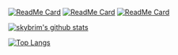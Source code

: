 <!--
### Hi there 👋
**skybrim/skybrim** is a ✨ _special_ ✨ repository because its `README.md` (this file) appears on your GitHub profile.

Here are some ideas to get you started:

- 🔭 I’m currently working on ...
- 🌱 I’m currently learning ...
- 👯 I’m looking to collaborate on ...
- 🤔 I’m looking for help with ...
- 💬 Ask me about ...
- 📫 How to reach me: ...
- 😄 Pronouns: ...
- ⚡ Fun fact: ...

[![ReadMe Card](https://github-readme-stats.vercel.app/api/pin/?username=skybrim&repo=msi-z390-tomahawk)](https://github.com/skybrim/msi-z390-tomahawk)

-->

[![ReadMe Card](https://github-readme-stats.vercel.app/api/pin/?username=skybrim&repo=practice_leetcode_python)](https://github.com/skybrim/practice_leetcode_python)
[![ReadMe Card](https://github-readme-stats.vercel.app/api/pin/?username=skybrim&repo=iOS_plug)](https://github.com/skybrim/iOS_plug)
[![ReadMe Card](https://github-readme-stats.vercel.app/api/pin/?username=skybrim&repo=skybrim-macbootstrap)](https://github.com/skybrim/skybrim-macbootstrap)

[![skybrim's github stats](https://github-readme-stats.vercel.app/api?username=skybrim&show_icons=true)](https://github.com/skybrim/github-readme-stats)

[![Top Langs](https://github-readme-stats.vercel.app/api/top-langs/?username=skybrim&layout=compact&hide=html,assembly)](https://github.com/skybrim/github-readme-stats)
